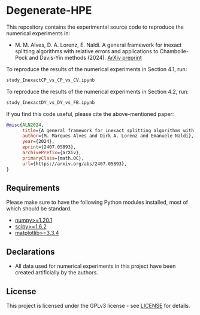 # Degenerate-HPE

This repository contains the experimental source code to reproduce the numerical experiments in:

* M. M. Alves, D. A. Lorenz, E. Naldi. A general framework for inexact splitting algorithms with relative errors and applications to Chambolle-Pock and Davis-Yin methods (2024). [ArXiv preprint](https://arxiv.org/abs/2407.05893)

To reproduce the results of the numerical experiments in Section 4.1, run:
```bash
study_InexactCP_vs_CP_vs_CV.ipynb
```

To reproduce the results of the numerical experiments in Section 4.2, run:
```bash
study_InexactDY_vs_DY_vs_FB.ipynb
```

If you find this code useful, please cite the above-mentioned paper:
```BibTeX
@misc{ALN2024,
      title={A general framework for inexact splitting algorithms with relative errors and applications to Chambolle-Pock and Davis-Yin methods}, 
      author={M. Marques Alves and Dirk A. Lorenz and Emanuele Naldi},
      year={2024},
      eprint={2407.05893},
      archivePrefix={arXiv},
      primaryClass={math.OC},
      url={https://arxiv.org/abs/2407.05893}, 
}
```

## Requirements

Please make sure to have the following Python modules installed, most of which should be standard.

* [numpy>=1.20.1](https://pypi.org/project/numpy/)
* [scipy>=1.6.2](https://pypi.org/project/scipy/)
* [matplotlib>=3.3.4](https://pypi.org/project/matplotlib/)

## Declarations

* All data used for numerical experiments in this project have been created artificially by the authors.

## License  
This project is licensed under the GPLv3 license - see [LICENSE](LICENSE) for details.

